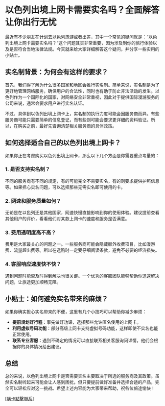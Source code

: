 # 以色列出境上网卡需要实名吗？全面解答让你出行无忧

最近有不少朋友在计划去以色列旅游或者出差，其中一个常见的疑问就是：“以色列出境上网卡需要实名吗？”这个问题其实非常重要，因为涉及到你的旅行体验以及是否符合当地法律法规。今天就来给大家详细解答这个疑问，并分享一些实用的小贴士。

## 实名制背景：为何会有这样的要求？

首先，我们得了解为什么很多国家和地区会推行实名制。简单来说，实名制是为了更好地管理网络服务，确保用户的合法性，同时也有助于防止非法活动的发生。以色列作为一个国际化的国家，对网络安全非常重视，因此对于提供国际漫游服务的公司来说，通常会要求用户进行实名认证。

不过，具体到以色列出境上网卡上，实名制的执行力度可能会因服务商而异。有些服务商可能只需要简单的信息登记，而有些则可能会要求更详细的资料验证。所以，在购买之前，最好先咨询清楚相关服务商的具体政策。

## 如何选择适合自己的以色列出境上网卡？

如果你正在考虑购买以色列出境上网卡，那么以下几个方面是你需要重点考量的：

### 1. 是否支持实名制？
不同的服务商有不同的规定，有的可能完全不需要实名，有的则要求提供护照信息等。如果担心实名问题，可以选择那些无需实名即可使用的卡。

### 2. 网速和服务质量如何？
无论是在以色列还是其他国家，网速快慢直接影响到你的使用体验。建议提前查看其他用户的评价，看看他们对某款上网卡的速度和服务是否满意。

### 3. 费用透明度高不高？
费用是大家最关心的问题之一。一些服务商可能会隐藏额外收费项目，比如漫游费、流量超出费等。所以在选购时一定要仔细阅读条款，避免不必要的经济损失。

### 4. 客服响应速度快不快？
遇到问题时能否及时得到解决也很关键。一个优秀的客服团队能够帮助你迅速解决问题，让旅途更加顺畅无阻。

## 小贴士：如何避免实名带来的麻烦？

如果你确实担心实名带来的不便，这里有几个小技巧可以帮助你减少麻烦：

- **提前规划好行程**：事先做好功课，选择那些允许匿名使用的上网卡。
- **利用虚拟号码功能**：部分高级上网卡支持虚拟号码功能，这样即使不实名也能正常使用。
- **联系专业客服**：遇到不确定的情况可以直接联系相关客服询问详情，他们会根据你的具体情况给出建议。

## 总结

总的来说，以色列出境上网卡是否需要实名主要取决于所选的服务商及其政策。虽然实名制听起来可能会让人感到困扰，但只要提前做好准备并选择合适的产品，完全可以轻松应对这一挑战。希望上述内容能为大家带来帮助，祝各位旅途愉快！

[[購卡點擊聯系](https://t.me/s/esim1088)]